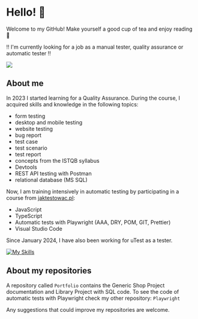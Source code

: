 # Hello! 👋

Welcome to my GitHub! Make yourself a good cup of tea and enjoy reading 🍵 

‼️ I'm currently looking for a job as a manual tester, quality assurance or automatic tester ‼️  

[<img src="https://img.shields.io/badge/LinkedIn-0077B5?style=for-the-badge&logo=linkedin&logoColor=white">](https://www.linkedin.com/in/martyna-kowalczyk-qa/)

## About me

In 2023 I started learning for a Quality Assurance. During the course, I acquired skills and knowledge in the following topics:
- form testing
- desktop and mobile testing
- website testing
- bug report
- test case
- test scenario
- test report
- concepts from the ISTQB syllabus
- Devtools
- REST API testing with Postman
- relational database (MS SQL)

Now, I am training intensively in automatic testing by participating in a course from [jaktestowac.pl](https://jaktestowac.pl/):
- JavaScript
- TypeScript
- Automatic tests with Playwright (AAA, DRY, POM, GIT, Prettier)
- Visual Studio Code

Since January 2024, I have also been working for uTest as a tester. 

[![My Skills](https://skillicons.dev/icons?i=js,ts,nodejs,git,github,vscode,postman,discord)](https://skillicons.dev)

## About my repositories

A repository called `Portfolio` contains the Generic Shop Project documentation and Library Project with SQL code.
To see the code of automatic tests with Playwright check my other repository: `Playwright`

Any suggestions that could improve my repositories are welcome.

